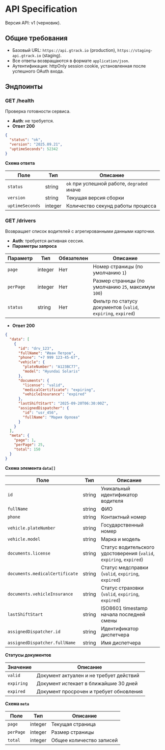 # API Specification

Версия API: v1 (черновик).

## Общие требования

- Базовый URL: `https://api.gtrack.io` (production), `https://staging-api.gtrack.io` (staging).
- Все ответы возвращаются в формате `application/json`.
- Аутентификация: httpOnly session cookie, установленная после успешного OAuth входа.

## Эндпоинты

### GET /health

Проверка готовности сервиса.

- **Auth**: не требуется.
- **Ответ 200**

```json
{
  "status": "ok",
  "version": "2025.09.21",
  "uptimeSeconds": 52342
}
```

**Схема ответа**

| Поле           | Тип     | Описание                                  |
| -------------- | ------- | ----------------------------------------- |
| `status`       | string  | `ok` при успешной работе, `degraded` иначе |
| `version`      | string  | Текущая версия сборки                      |
| `uptimeSeconds`| integer | Количество секунд работы процесса         |

### GET /drivers

Возвращает список водителей с агрегированными данными карточки.

- **Auth**: требуется активная сессия.
- **Параметры запроса**

| Параметр  | Тип     | Обязателен | Описание                                      |
| --------- | ------- | ---------- | --------------------------------------------- |
| `page`    | integer | Нет        | Номер страницы (по умолчанию `1`)             |
| `perPage` | integer | Нет        | Размер страницы (по умолчанию `25`, максимум `100`) |
| `status`  | string  | Нет        | Фильтр по статусу документов (`valid`, `expiring`, `expired`) |

- **Ответ 200**

```json
{
  "data": [
    {
      "id": "drv_123",
      "fullName": "Иван Петров",
      "phone": "+7 999 123-45-67",
      "vehicle": {
        "plateNumber": "A123BC77",
        "model": "Hyundai Solaris"
      },
      "documents": {
        "license": "valid",
        "medicalCertificate": "expiring",
        "vehicleInsurance": "expired"
      },
      "lastShiftStart": "2025-09-20T06:30:00Z",
      "assignedDispatcher": {
        "id": "usr_456",
        "fullName": "Мария Орлова"
      }
    }
  ],
  "meta": {
    "page": 1,
    "perPage": 25,
    "total": 150
  }
}
```

**Схема элемента `data[]`**

| Поле                         | Тип     | Описание                                                     |
| ---------------------------- | ------- | ------------------------------------------------------------ |
| `id`                         | string  | Уникальный идентификатор водителя                            |
| `fullName`                   | string  | ФИО                                                           |
| `phone`                      | string  | Контактный номер                                             |
| `vehicle.plateNumber`        | string  | Государственный номер                                        |
| `vehicle.model`              | string  | Марка и модель                                                |
| `documents.license`          | string  | Статус водительского удостоверения (`valid`, `expiring`, `expired`) |
| `documents.medicalCertificate`| string | Статус медсправки (`valid`, `expiring`, `expired`)            |
| `documents.vehicleInsurance` | string  | Статус страховки (`valid`, `expiring`, `expired`)             |
| `lastShiftStart`             | string  | ISO8601 timestamp начала последней смены                     |
| `assignedDispatcher.id`      | string  | Идентификатор диспетчера                                     |
| `assignedDispatcher.fullName`| string  | Имя диспетчера                                               |

**Статусы документов**

| Значение   | Описание                                 |
| ---------- | ----------------------------------------- |
| `valid`    | Документ актуален и не требует действий   |
| `expiring` | Документ истекает в ближайшие 30 дней     |
| `expired`  | Документ просрочен и требует обновления   |

**Схема `meta`**

| Поле    | Тип     | Описание                              |
| ------- | ------- | ------------------------------------- |
| `page`  | integer | Текущая страница                      |
| `perPage` | integer | Размер страницы                        |
| `total` | integer | Общее количество записей               |
